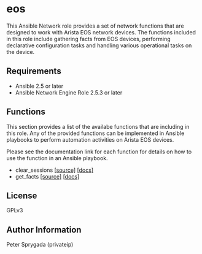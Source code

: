 # eos
This Ansible Network role provides a set of network functions that are designed
to work with Arista EOS network devices.  The functions included in this role
include gathering facts from EOS devices, performing declarative configuration
tasks and handling various operational tasks on the device.  

## Requirements
* Ansible 2.5 or later
* Ansible Network Engine Role 2.5.3 or later

## Functions
This section provides a list of the availabe functions that are including
in this role.  Any of the provided functions can be implemented in Ansible
playbooks to perform automation activities on Arista EOS devices.

Please see the documentation link for each function for details on how to use
the function in an Ansible playbook.

* clear_sessions [[source]](https://github.com/privateip/eos/blob/devel/tasks/clear_sessions.yaml) [[docs]](https://github.com/privateip/eos/blob/devel/docs/clear_sessions.md)
* get_facts [[source]](https://github.com/privateip/eos/blob/devel/tasks/get_facts.yaml) [[docs]](https://github.com/privateip/eos/blob/devel/docs/get_facts.md)

## License
GPLv3

## Author Information
Peter Sprygada (privateip)
